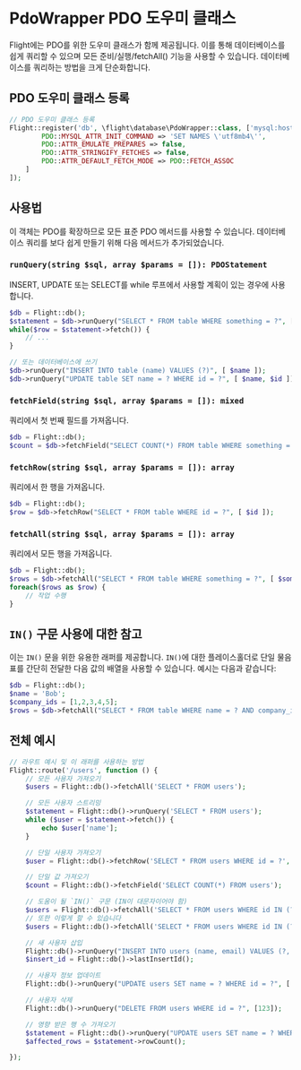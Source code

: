 # PdoWrapper PDO 도우미 클래스

Flight에는 PDO를 위한 도우미 클래스가 함께 제공됩니다. 이를 통해 데이터베이스를 쉽게 쿼리할 수 있으며 모든 준비/실행/fetchAll() 기능을 사용할 수 있습니다. 데이터베이스를 쿼리하는 방법을 크게 단순화합니다.

## PDO 도우미 클래스 등록

```php
// PDO 도우미 클래스 등록
Flight::register('db', \flight\database\PdoWrapper::class, ['mysql:host=localhost;dbname=cool_db_name', 'user', 'pass', [
		PDO::MYSQL_ATTR_INIT_COMMAND => 'SET NAMES \'utf8mb4\'',
		PDO::ATTR_EMULATE_PREPARES => false,
		PDO::ATTR_STRINGIFY_FETCHES => false,
		PDO::ATTR_DEFAULT_FETCH_MODE => PDO::FETCH_ASSOC
	]
]);
```

## 사용법
이 객체는 PDO를 확장하므로 모든 표준 PDO 메서드를 사용할 수 있습니다. 데이터베이스 쿼리를 보다 쉽게 만들기 위해 다음 메서드가 추가되었습니다.

### `runQuery(string $sql, array $params = []): PDOStatement`
INSERT, UPDATE 또는 SELECT를 while 루프에서 사용할 계획이 있는 경우에 사용합니다.

```php
$db = Flight::db();
$statement = $db->runQuery("SELECT * FROM table WHERE something = ?", [ $something ]);
while($row = $statement->fetch()) {
	// ...
}

// 또는 데이터베이스에 쓰기
$db->runQuery("INSERT INTO table (name) VALUES (?)", [ $name ]);
$db->runQuery("UPDATE table SET name = ? WHERE id = ?", [ $name, $id ]);
```

### `fetchField(string $sql, array $params = []): mixed`
쿼리에서 첫 번째 필드를 가져옵니다.

```php
$db = Flight::db();
$count = $db->fetchField("SELECT COUNT(*) FROM table WHERE something = ?", [ $something ]);
```

### `fetchRow(string $sql, array $params = []): array`
쿼리에서 한 행을 가져옵니다.

```php
$db = Flight::db();
$row = $db->fetchRow("SELECT * FROM table WHERE id = ?", [ $id ]);
```

### `fetchAll(string $sql, array $params = []): array`
쿼리에서 모든 행을 가져옵니다.

```php
$db = Flight::db();
$rows = $db->fetchAll("SELECT * FROM table WHERE something = ?", [ $something ]);
foreach($rows as $row) {
	// 작업 수행
}
```

## `IN()` 구문 사용에 대한 참고
이는 `IN()` 문을 위한 유용한 래퍼를 제공합니다. `IN()`에 대한 플레이스홀더로 단일 물음표를 간단히 전달한 다음 값의 배열을 사용할 수 있습니다. 예시는 다음과 같습니다:

```php
$db = Flight::db();
$name = 'Bob';
$company_ids = [1,2,3,4,5];
$rows = $db->fetchAll("SELECT * FROM table WHERE name = ? AND company_id IN (?)", [ $name, $company_ids ]);
```

## 전체 예시

```php
// 라우트 예시 및 이 래퍼를 사용하는 방법
Flight::route('/users', function () {
	// 모든 사용자 가져오기
	$users = Flight::db()->fetchAll('SELECT * FROM users');

	// 모든 사용자 스트리밍
	$statement = Flight::db()->runQuery('SELECT * FROM users');
	while ($user = $statement->fetch()) {
		echo $user['name'];
	}

	// 단일 사용자 가져오기
	$user = Flight::db()->fetchRow('SELECT * FROM users WHERE id = ?', [123]);

	// 단일 값 가져오기
	$count = Flight::db()->fetchField('SELECT COUNT(*) FROM users');

	// 도움이 될 `IN()` 구문 (IN이 대문자이어야 함)
	$users = Flight::db()->fetchAll('SELECT * FROM users WHERE id IN (?)', [[1,2,3,4,5]]);
	// 또한 이렇게 할 수 있습니다
	$users = Flight::db()->fetchAll('SELECT * FROM users WHERE id IN (?)', [ '1,2,3,4,5']);

	// 새 사용자 삽입
	Flight::db()->runQuery("INSERT INTO users (name, email) VALUES (?, ?)", ['Bob', 'bob@example.com']);
	$insert_id = Flight::db()->lastInsertId();

	// 사용자 정보 업데이트
	Flight::db()->runQuery("UPDATE users SET name = ? WHERE id = ?", ['Bob', 123]);

	// 사용자 삭제
	Flight::db()->runQuery("DELETE FROM users WHERE id = ?", [123]);

	// 영향 받은 행 수 가져오기
	$statement = Flight::db()->runQuery("UPDATE users SET name = ? WHERE name = ?", ['Bob', 'Sally']);
	$affected_rows = $statement->rowCount();

});
```